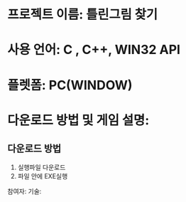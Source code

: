 # 프로젝트 이름: 틀린그림 찾기
# 사용 언어: C , C++, WIN32 API
# 플렛폼: PC(WINDOW)
# 다운로드 방법 및 게임 설명:
## 다운로드 방법
1. 실행파일 다운로드
2. 파일 안에 EXE실행


참여자:
기술:
